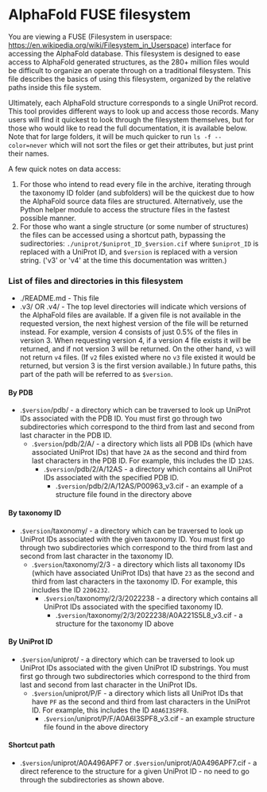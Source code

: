 # AlphaFold FUSE filesystem

You are viewing a FUSE (Filesystem in userspace: https://en.wikipedia.org/wiki/Filesystem_in_Userspace)
interface for accessing the AlphaFold database. This filesystem is designed to ease access to AlphaFold
generated structures, as the 280+ million files would be difficult to organize an operate through on a traditional
filesystem. This file describes the basics of using this filesystem, organized by the relative paths inside this file system.

Ultimately, each AlphaFold structure corresponds to a single UniProt record. This tool provides different ways
to look up and access those records. Many users will find it quickest to look through the filesystem themselves, but
for those who would like to read the full documentation, it is available below. Note that for large folders, it will
be much quicker to run `ls -f --color=never` which will not sort the files or get their attributes, but just print
their names.

A few quick notes on data access:

1. For those who intend to read every file in the archive, iterating through the taxonomy ID folder (and subfolders) will
be the quickest due to how the AlphaFold source data files are structured. Alternatively, use the Python helper module
to access the structure files in the fastest possible manner.
2. For those who want a single structure (or some number of structures) the files can be accessed using a shortcut path, bypassing
the sudirectories: `./uniprot/$uniprot_ID_$version.cif` where `$uniprot_ID` is replaced with a UniProt ID, and `$version` is replaced with
a version string. ('v3' or 'v4' at the time this documentation was written.)

### List of files and directories in this filesystem

* ./README.md - This file
* .v3/ OR .v4/ - The top level directories will indicate which versions of the AlphaFold files are available. If a given
file is not available in the requested version, the next highest version of the file will be returned instead. For example,
version 4 consists of just 0.5% of the files in version 3. When requesting version 4, if a version 4 file exists it will be returned,
and if not version 3 will be returned. On the other hand, `v3` will not return `v4` files. (If `v2` files existed where no `v3` file 
existed it would be returned, but version 3 is the first version available.) In future paths, this part of the path will be referred to as `$version`.
#### By PDB
* .`$version`/pdb/ - a directory which can be traversed to look up UniProt IDs associated with the PDB ID. You must first go through two subdirectories which
correspond to the third from last and second from last character in the PDB ID.
  * .`$version`/pdb/2/A/ - a directory which lists all PDB IDs (which have associated UniProt IDs) that have `2A` as the second and third from last
characters in the PDB ID. For example, this includes the ID `12AS`.
    * .`$version`/pdb/2/A/12AS - a directory which contains all UniProt IDs associated with the specified PDB ID.
      * .`$version`/pdb/2/A/12AS/P00963_v3.cif - an example of a structure file found in the directory above
#### By taxonomy ID
* .`$version`/taxonomy/ - a directory which can be traversed to look up UniProt IDs associated with the given taxonomy ID. You must first go through two subdirectories which
correspond to the third from last and second from last character in the taxonomy ID.
  * .`$version`/taxonomy/2/3 - a directory which lists all taxonomy IDs (which have associated UniProt IDs) that have `23` as the second and third from last
characters in the taxonomy ID. For example, this includes the ID `2206232`.
    * .`$version`/taxonomy/2/3/2022238  - a directory which contains all UniProt IDs associated with the specified taxonomy ID.
      *  .`$version`/taxonomy/2/3/2022238/A0A221S5L8_v3.cif - a structure for the taxonomy ID above
#### By UniProt ID
* .`$version`/uniprot/ - a directory which can be traversed to look up UniProt IDs associated with the given UniProt ID substrings. You must first go through two subdirectories which
correspond to the third from last and second from last character in the UniProt IDs.
  * .`$version`/uniprot/P/F - a directory which lists all UniProt IDs that have `PF` as the second and third from last
characters in the UniProt ID. For example, this includes the ID `A0A6I3SPF8`.
    * .`$version`/uniprot/P/F/A0A6I3SPF8_v3.cif  - an example structure file found in the above directory

#### Shortcut path
* .`$version`/uniprot/A0A496APF7 or .`$version`/uniprot/A0A496APF7.cif - a direct reference to the structure for a given UniProt ID - no need to go
through the subdirectories as shown above.